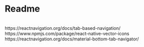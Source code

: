 # Readme
<br>
https://reactnavigation.org/docs/tab-based-navigation/
<br>
https://www.npmjs.com/package/react-native-vector-icons
<br>
https://reactnavigation.org/docs/material-bottom-tab-navigator/
